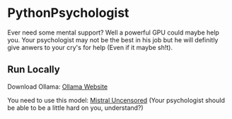 
# PythonPsychologist
Ever need some mental support? Well a powerful GPU could maybe help you. Your psychologist may not be the best in his job but he will definitly give anwers to your cry's for help (Even if it maybe sh!t).



## Run Locally

Download Ollama: [Ollama Website](https://ollama.com/)

You need to use this model: [Mistral Uncensored](https://ollama.com/gdisney/mistral-uncensored)
(Your psychologist should be able to be a little hard on you, understand?)
